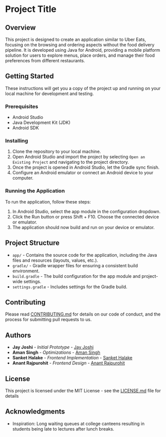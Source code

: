 # Project Title

## Overview

This project is designed to create an application similar to Uber Eats, focusing on the browsing and ordering aspects without the food delivery pipeline. It is developed using Java for Android, providing a mobile platform solution for users to explore menus, place orders, and manage their food preferences from different restaurants.

## Getting Started

These instructions will get you a copy of the project up and running on your local machine for development and testing.

### Prerequisites

- Android Studio
- Java Development Kit (JDK)
- Android SDK

### Installing

1. Clone the repository to your local machine.
2. Open Android Studio and import the project by selecting `Open an Existing Project` and navigating to the project directory.
3. Once the project is opened in Android Studio, let the Gradle sync finish.
4. Configure an Android emulator or connect an Android device to your computer.

### Running the Application

To run the application, follow these steps:

1. In Android Studio, select the app module in the configuration dropdown.
2. Click the Run button or press Shift + F10. Choose the connected device or emulator.
3. The application should now build and run on your device or emulator.

## Project Structure

- `app/` - Contains the source code for the application, including the Java files and resources (layouts, values, etc.).
- `gradle/` - Gradle wrapper files for ensuring a consistent build environment.
- `build.gradle` - The build configuration for the app module and project-wide settings.
- `settings.gradle` - Includes settings for the Gradle build.

## Contributing

Please read [CONTRIBUTING.md](CONTRIBUTING.md) for details on our code of conduct, and the process for submitting pull requests to us.

## Authors

- **Jay Joshi** - *Initial Prototype* - [Jay Joshi](https://github.com/jyjoshi)
- **Aman Singh** - *Optimizations* - [Aman Singh](https://github.com/Aman-A-Singh)
- **Sanket Halake** - *Frontend Implementation* - [Sanket Halake](https://github.com/sankethalake)
- **Anant Rajpurohit** - *Frontend Design* - [Anant Rajpurohit](https://github.com/)

## License

This project is licensed under the MIT License - see the [LICENSE.md](LICENSE.md) file for details

## Acknowledgments
- Inspiration: Long waiting queues at college canteens resulting in students being late to lectures after lunch breaks.
